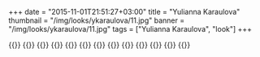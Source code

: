 +++
date = "2015-11-01T21:51:27+03:00"
title = "Yulianna Karaulova"
thumbnail = "/img/looks/ykaraulova/11.jpg"
banner = "/img/looks/ykaraulova/11.jpg"
tags = ["Yulianna Karaulova", "look"]
+++

{{<mkimage src="/img/looks/ykaraulova/08.jpg">}}
{{<mkimage src="/img/looks/ykaraulova/06.jpg">}}
{{<mkimage src="/img/looks/ykaraulova/07.jpg">}}
{{<mkimage src="/img/looks/ykaraulova/11.jpg">}}
{{<mkimage src="/img/looks/ykaraulova/15.jpg">}}
{{<mkimage src="/img/looks/ykaraulova/04.jpg">}}
{{<mkimage src="/img/looks/ykaraulova/09.jpg">}}
{{<mkimage src="/img/looks/ykaraulova/13.jpg">}}
{{<mkimage src="/img/looks/ykaraulova/05.jpg">}}
{{<mkimage src="/img/looks/ykaraulova/10.jpg">}}
{{<mkimage src="/img/looks/ykaraulova/14.jpg">}}
{{<mkimage src="/img/looks/ykaraulova/16.jpg">}}
{{<mkimage src="/img/looks/ykaraulova/17.jpg">}}
